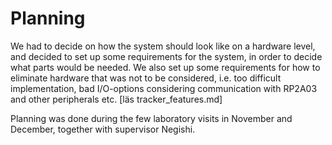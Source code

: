 # Planning

We had to decide on how the system should look like on a hardware level, and decided to set up some requirements for the system, in order to decide what parts would be needed. We also set up some requirements for how to eliminate hardware that was not to be considered, i.e. too difficult implementation, bad I/O-options considering communication with RP2A03 and other peripherals etc. [läs tracker_features.md]

Planning was done during the few laboratory visits in November and December, together with supervisor Negishi.
